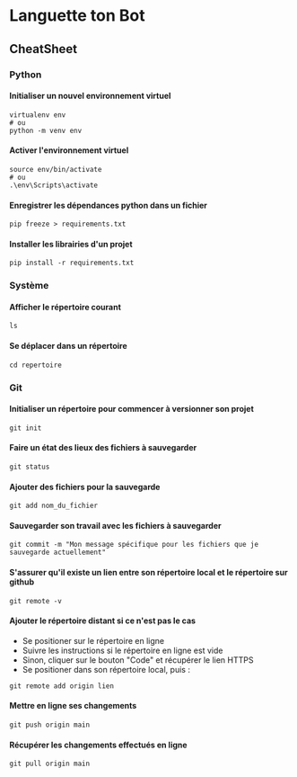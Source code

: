 # Languette ton Bot


## CheatSheet
### Python
#### Initialiser un nouvel environnement virtuel
```
virtualenv env
# ou
python -m venv env
```

#### Activer l'environnement virtuel
```
source env/bin/activate
# ou
.\env\Scripts\activate
```

#### Enregistrer les dépendances python dans un fichier
```
pip freeze > requirements.txt
```

#### Installer les librairies d'un projet
```
pip install -r requirements.txt
```

### Système
#### Afficher le répertoire courant
```
ls
```

#### Se déplacer dans un répertoire
```
cd repertoire
```

### Git
#### Initialiser un répertoire pour commencer à versionner son projet
```
git init
```

#### Faire un état des lieux des fichiers à sauvegarder
```
git status
```

#### Ajouter des fichiers pour la sauvegarde
```
git add nom_du_fichier
```

#### Sauvegarder son travail avec les fichiers à sauvegarder
```
git commit -m "Mon message spécifique pour les fichiers que je sauvegarde actuellement"
```

#### S'assurer qu'il existe un lien entre son répertoire local et le répertoire sur github
```
git remote -v
```

#### Ajouter le répertoire distant si ce n'est pas le cas
- Se positioner sur le répertoire en ligne
- Suivre les instructions si le répertoire en ligne est vide
- Sinon, cliquer sur le bouton "Code" et récupérer le lien HTTPS
- Se positioner dans son répertoire local, puis :
```
git remote add origin lien
```

#### Mettre en ligne ses changements
```
git push origin main
```

#### Récupérer les changements effectués en ligne
```
git pull origin main
```
